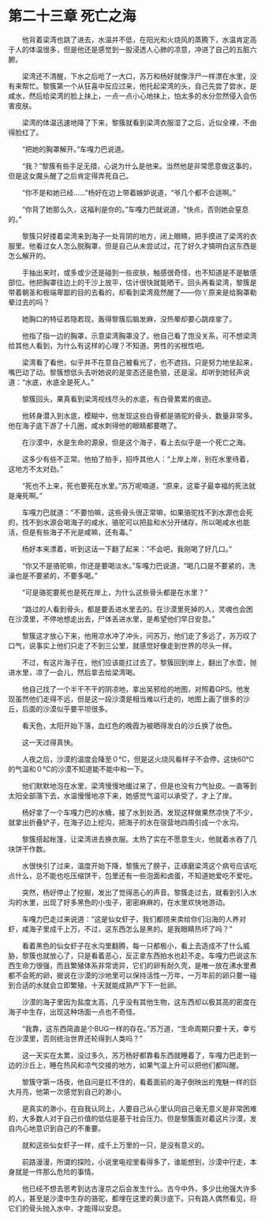 # 第二十三章 死亡之海


　　他背着梁湾也跳了进去，水温并不低，在阳光和火烧风的蒸腾下，水温肯定高于人的体温很多，但是他还是感觉到一股浸透人心肺的凉意，冲进了自己的五脏六腑。

　　梁湾还不清醒，下水之后呛了一大口，苏万和杨好就像浮尸一样漂在水里，没有来帮忙。黎簇第一个从狂喜中反应过来，他托起梁湾的头，自己先尝了尝水，是咸水，然后给梁湾的脸上抹上，一点一点小心地抹上，怕太多的水分忽然侵入会伤害皮肤。

　　梁湾的体温迅速地降了下来，黎簇就看到梁湾衣服湿了之后，近似全裸，不由得脸红了。

　　“把她的胸罩解开。”车嘎力巴说道。

　　“我？”黎簇有些手足无措，心说为什么是他来。当然他是非常愿意做这事的，但是这女魔头醒了之后肯定得弄死自己。

　　“你不是和她已经……”杨好在边上带着嫉妒说道，“爷几个都不合适啊。”

　　“你背了她那么久，这福利是你的。”车嘎力巴就说道，“快点，否则她会窒息的。”

　　黎簇只好搂着梁湾来到海子一处背阴的地方，闭上眼睛，把手摸进了梁湾的衣服里。他看过女人怎么脱胸罩，但是自己从未尝试过，花了好久才搞明白这东西是怎么解开的。

　　手抽出来时，或多或少还是碰到一些皮肤，触感很奇怪，也不知道是不是敏感部位。他把胸罩往边上的干沙上放平，估计很快就能晒干。回头再看梁湾，黎簇是带着朝圣和极端卑鄙的目的去看的，却看到梁湾竟然醒了——你丫原来是给胸罩勒晕过去的吗？

　　她胸口的特征若隐若现，轰得黎簇后脑发麻，没热晕却要心跳痉挛了。

　　他指了指一边的胸罩，示意梁湾胸罩没了。他自己看了饱没关系，可不想梁湾给其他人看到，为什么有这样的心理？不知道。男性的劣根性吧。

　　梁湾看了看他，似乎并不在意自己被看光了，也不遮挡，只是努力地坐起来，嘴巴动了动。黎簇想低头去听她说的是变态还是色狼，还是滚。却听到她轻声说道：“水底，水底全是死人。”

　　黎簇回头，果真看到梁湾视线尽头的水底，有白骨累累的痕迹。

　　他转身潜入到水底，模糊中，他发现这些白骨都是骆驼的骨头，数量非常多。他在海子底下游了十几圈，咸水刺得他的眼睛都要瞎了。

　　在沙漠中，水是生命的源泉，但是这个海子，看上去似乎是一个死亡之海。

　　这多少有些不正常。他拍了拍手，招呼其他人：“上岸上岸，别在水里待着，这地方不太对劲。”

　　“死也不上来，死也要死在水里。”苏万呢喃道，“原来，这辈子最幸福的死法就是淹死啊。”

　　车嘎力巴就道：“不要怕嘛，这些骨头很正常嘛，如果骆驼找不到水源也会死的，找不到水源会喝海子的咸水，骆驼可以把盐和水分开储存，所以喝咸水也能活，但是有些海子不光是咸嘛，还有毒。”

　　杨好本来漂着，听到这话一下翻了起来：“不会吧，我刚喝了好几口。”

　　“你又不是骆驼嘛，你还是要喝淡水。”车嘎力巴说道，“喝几口是不要紧的，洗澡也是不要紧的，不要多喝。”

　　“可是骆驼要死也是死在岸上，为什么这些骨头都是在水里？”

　　“路过的人看到骨头，都是要丢进水里去的。在沙漠里死掉的人，灵魂也会困在沙漠里，不停地想走出去，尸体丢进水里，是希望他们早日安息。”

　　黎簇这才放心下来，他用凉水冲了冲头，问苏万，他们走了多远了，苏万叹了口气，说事实上他们只走了不到三公里，就感觉好像走到世界的尽头一样。

　　不过，有这片海子在，他们应该能扛过去了。黎簇回到岸上，翻出了水壶，抛进水里，凉了一会儿，然后拿去给梁湾喝。

　　他自己找了一个半干不干的阴凉地，拿出吴邪给的地图，对照着GPS。他发现虽然他们走得不远，但是这一段沙漠是相当难以行走的，地图上画了很多的沙丘，后面的沙漠似乎要平坦很多。

　　看天色，太阳开始下落，血红色的晚霞为被晒得发白的沙丘换了妆色。

　　这一天过得真快。

　　人夜之后，沙漠的温度会降至０℃，但是这火烧风看样子不会停，这快60℃的气温和０℃的沙漠不知道能不能中和一下。

　　他们默默地泡在水里，梁湾慢慢地缓过来了，但是也没有力气扯皮。一直等到太阳全部落下去，水温慢慢地凉下来，她感觉气温可以承受了，才上了岸。

　　杨好拿了一个车嘎力巴的水桶，接了水到处洒，发现这样做果然凉快了不少，就拿出折叠铲子，在海子边上挖沟，把海子的水在宿营地四周引成一个水沟。

　　黎簇搭起帐篷，让梁湾进去换衣服。太热了实在不愿意生火，他就着水吞了几块饼干作数。

　　水很快引了过来，温度开始下降，黎簇光了膀子，正琢磨梁湾这个病号应该吃点什么，总不能也吃压缩饼干，包里还有一些泡面和卤蛋，不知道她爱吃不爱吃。

　　突然，杨好停止了挖掘，发出了觉得恶心的声音。黎簇走过去，就看到引入水沟的水里，出现了好多黑色的小虫子，密密麻麻的，在水里欢快地游动。

　　车嘎力巴走过来说道：“这是仙女虾子，我们都捞来卖给你们沿海的人养对虾，咸海子里成千上万，不过，这东西怎么是黑的。是我眼睛热坏了吗？”

　　看着黑色的仙女虾子在水沟里翻腾，每一只都极小，看上去造成不了什么威胁，黎簇也就放心了，只是看着恶心，反正拿东西拍水也赶不走。车嘎力巴说这东西生命力很强，而且繁殖体系非常诡异，它们的卵有耐久壳，是唯一放在沸水里煮都不会死的卵，据说在沙漠的沙地里可以保持活性一万年，一万年前的卵只要一碰到合适的水就会立即繁殖，十天就能成熟产下下一批卵。

　　沙漠的海子里因为盐度太高，几乎没有其他生物，这东西却以极其高的密度在海子中生存，出现这种场面一点也不奇怪。

　　“我靠，这东西简直是个BUG一样的存在。”苏万道，“生命周期只要十天，幸亏在沙漠里，否则统治世界还轮得到人类吗？”

　　这一天实在太累，没过多久，苏万杨好都靠看东西就睡着了，车嘎力巴走到一边的沙丘上，睡在热风和凉气交接的地方，如果气温上升可以把他们都叫醒。

　　黎簇守第一场夜，他自问是扛不住的，看着面前的海子倒映出的鬼魅一样的巨大月亮，他第一次感觉到自己的渺小。

　　是真实的渺小，在自我认同上，人要自己从心里认同自己毫无意义是非常困难的，大多数人对于自己价值的低估是基于社会压力。但是黎簇面对着这片沙漠，发自内心地意识到自己的不重要。

　　就和这些仙女虾子一样，成千上万里的一只，是没有意义的。

　　前路漫漫，所谓的探险，小说里电视里看得多了，谁能想到，沙漠中行走，本身就是一件那么危险的事情。

　　他已经不想去思考到达古潼京之后会发生什么。古今中外，多少比他强大许多的人，甚至是沙漠中生存的骆驼，都埋在这里的黄沙底下。只有路人偶然看见，将它们的骨头抛入水中，才能得以安息。


